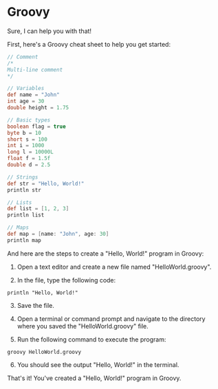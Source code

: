 # Groovy


Sure, I can help you with that!

First, here's a Groovy cheat sheet to help you get started:

```groovy
// Comment
/*
Multi-line comment
*/

// Variables
def name = "John"
int age = 30
double height = 1.75

// Basic types
boolean flag = true
byte b = 10
short s = 100
int i = 1000
long l = 10000L
float f = 1.5f
double d = 2.5

// Strings
def str = "Hello, World!"
println str

// Lists
def list = [1, 2, 3]
println list

// Maps
def map = [name: "John", age: 30]
println map
```

And here are the steps to create a "Hello, World!" program in Groovy:

1. Open a text editor and create a new file named "HelloWorld.groovy".

2. In the file, type the following code:

```
println "Hello, World!"
```

3. Save the file.

4. Open a terminal or command prompt and navigate to the directory where you saved the "HelloWorld.groovy" file.

5. Run the following command to execute the program:

```
groovy HelloWorld.groovy
```

6. You should see the output "Hello, World!" in the terminal.

That's it! You've created a "Hello, World!" program in Groovy.
